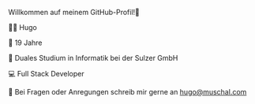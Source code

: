Willkommen auf meinem GitHub-Profil!👋 

👨‍💻 Hugo

🎂 19 Jahre

📘 Duales Studium in Informatik bei der Sulzer GmbH

💻 Full Stack Developer

📧 Bei Fragen oder Anregungen schreib mir gerne an hugo@muschal.com
<!---
hugomuschal/hugomuschal is a ✨ special ✨ repository because its `README.md` (this file) appears on your GitHub profile.
You can click the Preview link to take a look at your changes.
--->
